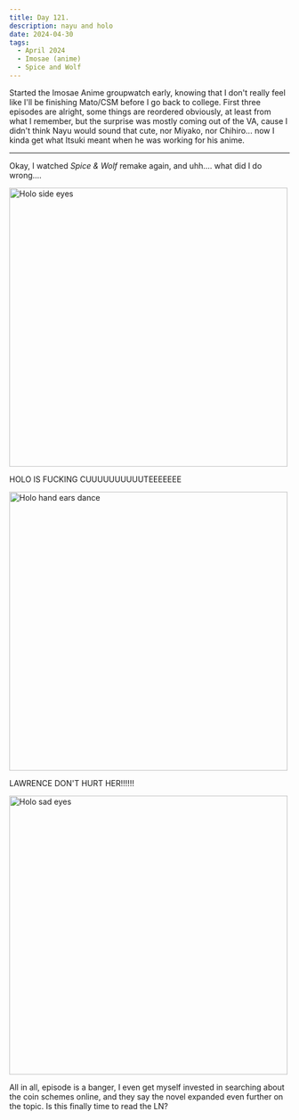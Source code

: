 ```yaml
---
title: Day 121.
description: nayu and holo
date: 2024-04-30
tags: 
  - April 2024
  - Imosae (anime)
  - Spice and Wolf
---
```


Started the Imosae Anime groupwatch early, knowing that I don't really feel like I'll be finishing Mato/CSM before I go back to college. First three episodes are alright, some things are reordered obviously, at least from what I remember, but the surprise was mostly coming out of the VA, cause I didn't think Nayu would sound that cute, nor Miyako, nor Chihiro... now I kinda get what Itsuki meant when he was working for his anime.

-----

Okay, I watched *Spice & Wolf* remake again, and uhh.... what did I do wrong....

<img src="https://cdn.discordapp.com/attachments/1005427409027346512/1235940938199859230/mpv-shot0019.png?ex=664aa272&is=664950f2&hm=092a72f112107b593c6ba013a19522dafb323bad0894389b68378c30e916c872&" width="500px" alt="Holo side eyes"></img>

HOLO IS FUCKING CUUUUUUUUUUTEEEEEEE

<img src="https://cdn.discordapp.com/attachments/1005427409027346512/1235940938883268658/mpv-shot0026.png?ex=664aa272&is=664950f2&hm=641f07bcee81b07089fc5aa5fe6265f47026f7d42e091af0d8344e72d6e49a58&" width="500px" alt="Holo hand ears dance"></img>

LAWRENCE DON'T HURT HER!!!!!!

<img src="https://cdn.discordapp.com/attachments/1005427409027346512/1235940939424337970/mpv-shot0024.png?ex=664aa272&is=664950f2&hm=e2843368e58651409ce4a9b0ca95daf67e62224011b3434c1fc801728fdf6b61&" width="500px" alt="Holo sad eyes"></img>

All in all, episode is a banger, I even get myself invested in searching about the coin schemes online, and they say the novel expanded even further on the topic. Is this finally time to read the LN?